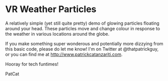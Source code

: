 VR Weather Particles
========

A relatively simple (yet still quite pretty) demo of glowing particles floating around your head. These particles move and change colour in response to the weather in various locations around the globe.

If you make something super wonderous and potentially more dizzying from this basic code, please do let me know! I'm on Twitter at @thatpatrickguy, or you can find me at http://www.patrickcatanzariti.com.

Hooray for tech funtimes!

PatCat